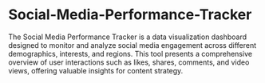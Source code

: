 # Social-Media-Performance-Tracker
The Social Media Performance Tracker is a data visualization dashboard designed to monitor and analyze social media engagement across different demographics, interests, and regions. This tool presents a comprehensive overview of user interactions such as likes, shares, comments, and video views, offering valuable insights for content strategy.
